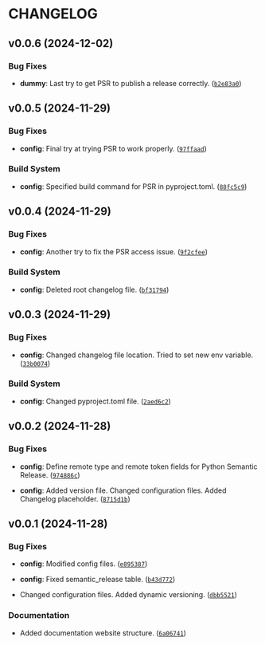 # CHANGELOG


## v0.0.6 (2024-12-02)

### Bug Fixes

- **dummy**: Last try to get PSR to publish a release correctly.
  ([`b2e83a0`](https://github.com/MiguelLoureiro98/controlib/commit/b2e83a0155ab1a6ecdce7d613ce50e94c0d5e54e))


## v0.0.5 (2024-11-29)

### Bug Fixes

- **config**: Final try at trying PSR to work properly.
  ([`97ffaad`](https://github.com/MiguelLoureiro98/controlib/commit/97ffaad0ebb9b316ab4e2e038ea0fa03034ab535))

### Build System

- **config**: Specified build command for PSR in pyproject.toml.
  ([`88fc5c9`](https://github.com/MiguelLoureiro98/controlib/commit/88fc5c9a948bf9ca27d7c84fad04b06af7d088d4))


## v0.0.4 (2024-11-29)

### Bug Fixes

- **config**: Another try to fix the PSR access issue.
  ([`9f2cfee`](https://github.com/MiguelLoureiro98/controlib/commit/9f2cfeebbcbd24e44073c5f8c0d7354c1039bd15))

### Build System

- **config**: Deleted root changelog file.
  ([`bf31794`](https://github.com/MiguelLoureiro98/controlib/commit/bf31794edce06503068a813a19bb3b1248e8b7de))


## v0.0.3 (2024-11-29)

### Bug Fixes

- **config**: Changed changelog file location. Tried to set new env variable.
  ([`33b0074`](https://github.com/MiguelLoureiro98/controlib/commit/33b0074aca45db27fafd4a920930af68cf5a1fcd))

### Build System

- **config**: Changed pyproject.toml file.
  ([`2aed6c2`](https://github.com/MiguelLoureiro98/controlib/commit/2aed6c2828e85b0cf3275789f2d7e56e5239face))


## v0.0.2 (2024-11-28)

### Bug Fixes

- **config**: Define remote type and remote token fields for Python Semantic Release.
  ([`974886c`](https://github.com/MiguelLoureiro98/controlib/commit/974886ce7f16d0d9374969c857f97a14d729f2eb))

- **config**: Added version file. Changed configuration files. Added Changelog placeholder.
  ([`8715d1b`](https://github.com/MiguelLoureiro98/controlib/commit/8715d1bbfebb47b73912bba9709cb08d57437aec))


## v0.0.1 (2024-11-28)

### Bug Fixes

- **config**: Modified config files.
  ([`e895387`](https://github.com/MiguelLoureiro98/controlib/commit/e8953879c59e0c3fcc328f569266d6c2beab9356))

- **config**: Fixed semantic_release table.
  ([`b43d772`](https://github.com/MiguelLoureiro98/controlib/commit/b43d7723f15631ad9ffeab7849f63db902d601b4))

- Changed configuration files. Added dynamic versioning.
  ([`dbb5521`](https://github.com/MiguelLoureiro98/controlib/commit/dbb5521b7ff65bd198e370a1603c13e6316eb093))

### Documentation

- Added documentation website structure.
  ([`6a06741`](https://github.com/MiguelLoureiro98/controlib/commit/6a06741f428d09d5bf1c4aca4142bad34e37cb98))
